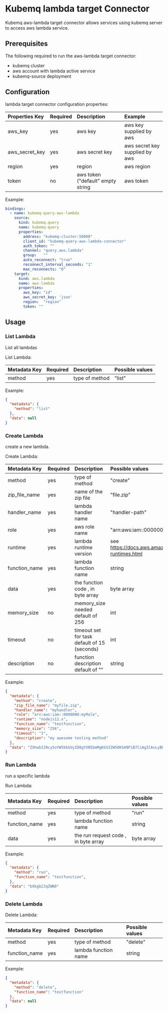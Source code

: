 # Kubemq lambda target Connector

Kubemq aws-lambda target connector allows services using kubemq server to access aws lambda service.

## Prerequisites
The following required to run the aws-lambda target connector:

- kubemq cluster
- aws account with lambda active service
- kubemq-source deployment

## Configuration

lambda target connector configuration properties:

| Properties Key | Required | Description                                | Example                     |
|:---------------|:---------|:-------------------------------------------|:----------------------------|
| aws_key        | yes      | aws key                                    | aws key supplied by aws         |
| aws_secret_key | yes      | aws secret key                             | aws secret key supplied by aws  |
| region         | yes      | region                                     | aws region                      |
| token          | no       | aws token ("default" empty string          | aws token                       |


Example:

```yaml
bindings:
  - name: kubemq-query-aws-lambda
    source:
      kind: kubemq.query
      name: kubemq-query
      properties:
        address: "kubemq-cluster:50000"
        client_id: "kubemq-query-aws-lambda-connector"
        auth_token: ""
        channel: "query.aws.lambda"
        group:   ""
        auto_reconnect: "true"
        reconnect_interval_seconds: "1"
        max_reconnects: "0"
    target:
      kind: aws.lambda
      name: aws-lambda
      properties:
        aws_key: "id"
        aws_secret_key: 'json'
        region:  "region"
        token: ""
```

## Usage

### List Lambda

List all lambdas

List Lambda:

| Metadata Key      | Required | Description                             | Possible values                            |
|:------------------|:---------|:----------------------------------------|:-------------------------------------------|
| method            | yes      | type of method                          | "list"                     |



Example:

```json
{
  "metadata": {
    "method": "list"
  },
  "data": null
}
```

### Create Lambda

create a new lambda.

Create Lambda:

| Metadata Key      | Required | Description                                     | Possible values                            |
|:------------------|:---------|:------------------------------------------------|:-------------------------------------------|
| method            | yes      | type of method                                  | "create"                     |
| zip_file_name     | yes      | name of the zip file                            | "file.zip"                     |
| handler_name      | yes      | lambda handler name                             | "handler-path"                     |
| role              | yes      | aws role name                                   | "arn:aws:iam::0000000:myRole"                     |
| runtime           | yes      | lambda runtime version                          | see https://docs.aws.amazon.com/lambda/latest/dg/lambda-runtimes.html|
| function_name     | yes      | lambda function name                            | string                |
| data              | yes      | the function code , in byte array               | byte array            |
| memory_size       | no       | memory_size needed default of 256               | int                   |
| timeout           | no       | timeout set for task default of 15 (seconds)    | int                   |
| description       | no       | function description default of ""              | string                |



Example:

```json
{
  "metadata": {
    "method": "create",
    "zip_file_name": "myfile.zip",
    "handler_name": "myhandler",
    "role": "arn:aws:iam::0000000:myRole",
    "runtime": "nodejs12.x",
    "function_name": "testfunction",
    "memory_size": "256",
    "timeout": "3",
    "description": "my awesome testing method"
  },
  "data": "ZXhwb3J0cy5oYW5kbGVyID0gYXN5bmMgKGV2ZW50KSA9PiB7CiAgICAvLyBUT0RPIGltcGxlbWVudAogICAgY29uc3QgcmVzcG9uc2UgPSB7CiAgICAgICAgc3RhdHVzQ29kZTogMjAwLAogICAgICAgIGJvZHk6IEpTT04uc3RyaW5naWZ5KCdIZWxsbyBmcm9tIExhbWJkYSEnKSwKICAgIH07CiAgICByZXR1cm4gcmVzcG9uc2U7Cn07Cg=="
}
```

### Run Lambda

run a specific lambda

Run Lambda:

| Metadata Key      | Required | Description                                     | Possible values                            |
|:------------------|:---------|:------------------------------------------------|:-------------------------------------------|
| method            | yes      | type of method                                  | "run"                     |
| function_name     | yes      | lambda function name                            | string                |
| data              | yes      | the run request code , in byte array            | byte array            |



Example:

```json
{
  "metadata": {
    "method": "run",
    "function_name": "testfunction",
  },
  "data": "bXkgb2JqZWN0"
}
```

### Delete Lambda

Delete Lambda:

| Metadata Key      | Required | Description                                     | Possible values                            |
|:------------------|:---------|:------------------------------------------------|:-------------------------------------------|
| method            | yes      | type of method                                  | "delete"                     |
| function_name     | yes      | lambda function name                            | string                |



Example:

```json
{
  "metadata": {
    "method": "delete",
    "function_name": "testfunction"
  },
  "data": null
}
```
